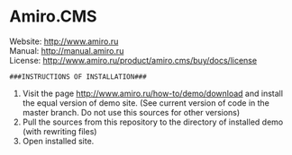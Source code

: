 Amiro.CMS 
========
Website: http://www.amiro.ru   
Manual: http://manual.amiro.ru   
License: http://www.amiro.ru/product/amiro.cms/buy/docs/license   
   
     
	###INSTRUCTIONS OF INSTALLATION###
1.	Visit the page http://www.amiro.ru/how-to/demo/download and install the equal version of demo site. (See current version of code in the master branch. Do not use this sources for other versions)   
2.	Pull the sources from this repository to the directory of installed demo (with rewriting files)   
3.	Open installed site.   
